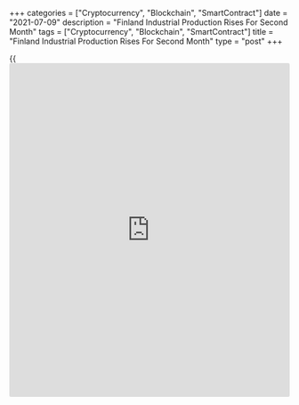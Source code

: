 +++
categories = ["Cryptocurrency", "Blockchain", "SmartContract"]
date = "2021-07-09"
description = "Finland Industrial Production Rises For Second Month"
tags = ["Cryptocurrency", "Blockchain", "SmartContract"]
title = "Finland Industrial Production Rises For Second Month"
type = "post"
+++

{{<iframe id="large-banner" src="https://www.bounty.group/#slide=13.0" width="100%" height="600" scrolling="no" style="border: 0px solid rgb(216, 221, 230); border-radius: 3px;">}}

Finland's industrial production rose for the second straight month in
May, data from Statistics Finland showed on Friday.

Industrial production grew 2.2 percent month-on-month in May, following
a 1.3 percent rise in April.

Manufacturing output increased 2.0 percent monthly in May, while
production of mining and quarrying declined 11.4 percent.

Among industries, production electrical and electronic industry rose 4.6
percent and metal industry gained 3.3 percent. Production of food
industry and forest industry rose by 3.6 percent and 3.1 percent,
respectively.

On a yearly basis, industrial output increased a working-day adjusted
8.0 percent in May, following a 2.1 percent rise in the prior month.

Separate data from the statistical office showed that the industrial
orders surged 45.2 percent yearly in May, following a 44.5 percent rise
in April.

For comments and feedback [contact](https://www.playgroundfx.com/contact/): editorial@rtt[news](https://www.letsplayfx.com/blog/forex-news-website/).com

[Economic News][1]

 **What parts of the world are seeing the best (and worst) economic
performances lately? Click[here][2] to check out our [Econ Scorecard][2]
and find out! See up-to-the-moment [ranking](https://www.playgroundfx.com/blog/crypto-exchange-ranking/)s for the best and worst
performers in [GDP][3], [unemployment rate][4], [inflation][5] and much
more.**

   1. www.rtt[news](https://www.letsplayfx.com/blog/forex-news-website/).com/Content/EconomicNews.aspx
   2. www.rtt[news](https://www.letsplayfx.com/blog/forex-news-website/).com/economic-scorecard/world-rank/retail-sales/highest-performance.aspx
   3. www.rtt[news](https://www.letsplayfx.com/blog/forex-news-website/).com/economic-scorecard/world-rank/GDP/highest-performance.aspx
   4. www.rtt[news](https://www.letsplayfx.com/blog/forex-news-website/).com/economic-scorecard/world-rank/unemployment-rate/lowest-performance.aspx
   5. www.rtt[news](https://www.letsplayfx.com/blog/forex-news-website/).com/economic-scorecard/world-rank/CPI/highest-performance.aspx